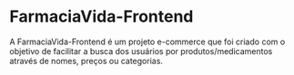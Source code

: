 # FarmaciaVida-Frontend
A FarmaciaVida-Frontend é um projeto e-commerce que foi criado com o objetivo de facilitar a busca dos usuários por produtos/medicamentos através de nomes, preços ou categorias.
